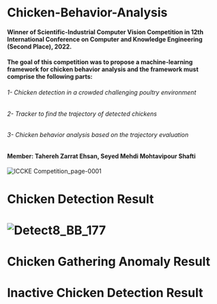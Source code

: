 # Chicken-Behavior-Analysis
#### Winner of Scientific-Industrial Computer Vision Competition in 12th International Conference on Computer and Knowledge Engineering (Second Place), 2022. 
#### The goal of this competition was to propose a machine-learning framework for chicken behavior analysis and the framework must comprise the following parts: 
###### 1- Chicken detection in a crowded challenging poultry environment 
###### 2- Tracker to find the trajectory of detected chickens 
###### 3- Chicken behavior analysis based on the trajectory evaluation    
#### Member: Tahereh Zarrat Ehsan, Seyed Mehdi Mohtavipour Shafti
![ICCKE Competition_page-0001](https://github.com/TaherehZarratEhsan/Chicken-Behavior-Analysis/assets/91826778/c5fac762-e061-4865-b1cc-20ca37453227)


# Chicken Detection Result
# ![Detect8_BB_177](https://github.com/TaherehZarratEhsan/Chicken-Behavior-Analysis/assets/91826778/33dde34f-55a9-4ded-bba2-1ca69391062a)

# Chicken Gathering Anomaly Result
#


# Inactive Chicken Detection Result
# 

#








